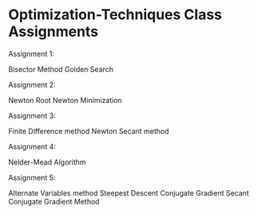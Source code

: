 # Optimization-Techniques Class Assignments


Assignment 1:

Bisector Method 
Golden Search 

Assignment 2:

Newton Root 
Newton Minimization 

Assignment 3:

Finite Difference method 
Newton Secant method 

Assignment 4:

Nelder-Mead Algorithm  

Assignment 5:

Alternate Variables method
Steepest Descent
Conjugate Gradient 
Secant Conjugate Gradient Method


